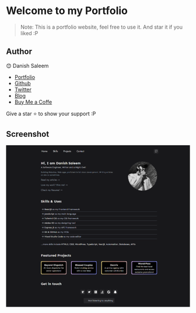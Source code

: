 # Welcome to my Portfolio

> Note: This is a portfolio website, feel free to use it. And star it if you liked :P

## Author

😊 Danish Saleem

- [Portfolio](https://mrdanishsaleem.vercel.app)
- [Github](https://github.com/mrdanishsaleem)
- [Twitter](https://twitter.com/MrDanishSaleem)
- [Blog](https://dev.to/mrdanishsaleem)
- [Buy Me a Coffe](https://www.buymeacoffee.com/mrdanishsaleem)

Give a star ⭐ to show your support :P

## Screenshot

![Portfolio](https://github.com/mrdanishsaleem/portfolio/blob/main/public/mrdanishsaleem.png)